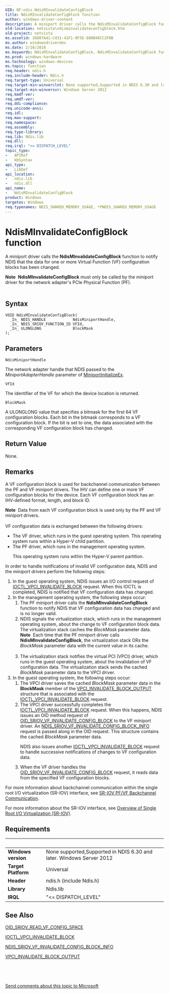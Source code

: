 ```yaml
---
UID: NF:ndis.NdisMInvalidateConfigBlock
title: NdisMInvalidateConfigBlock function
author: windows-driver-content
description: A miniport driver calls the NdisMInvalidateConfigBlock function to notify NDIS that the data for one or more Virtual Function (VF) configuration blocks has been changed.
old-location: netvista\ndisminvalidateconfigblock.htm
old-project: netvista
ms.assetid: 26D07A41-C431-41F1-9F5E-880B48CC2F0B
ms.author: windowsdriverdev
ms.date: 2/16/2018
ms.keywords: NdisMInvalidateConfigBlock, NdisMInvalidateConfigBlock function [Network Drivers Starting with Windows Vista], ndis/NdisMInvalidateConfigBlock, netvista.ndisminvalidateconfigblock
ms.prod: windows-hardware
ms.technology: windows-devices
ms.topic: function
req.header: ndis.h
req.include-header: Ndis.h
req.target-type: Universal
req.target-min-winverclnt: None supported,Supported in NDIS 6.30 and later.
req.target-min-winversvr: Windows Server 2012
req.kmdf-ver: 
req.umdf-ver: 
req.ddi-compliance: 
req.unicode-ansi: 
req.idl: 
req.max-support: 
req.namespace: 
req.assembly: 
req.type-library: 
req.lib: Ndis.lib
req.dll: 
req.irql: "<= DISPATCH_LEVEL"
topic_type:
-	APIRef
-	kbSyntax
api_type:
-	LibDef
api_location:
-	ndis.lib
-	ndis.dll
api_name:
-	NdisMInvalidateConfigBlock
product: Windows
targetos: Windows
req.typenames: NDIS_SHARED_MEMORY_USAGE, *PNDIS_SHARED_MEMORY_USAGE
---
```



# NdisMInvalidateConfigBlock function
A miniport driver calls the <b>NdisMInvalidateConfigBlock</b> function to notify NDIS that the data for one or more Virtual Function (VF) configuration blocks has been changed.
<div class="alert"><b>Note</b>  <b>NdisMInvalidateConfigBlock</b> must only be called by the miniport driver for the network adapter's PCIe Physical Function (PF).</div><div> </div>

## Syntax

````
VOID NdisMInvalidateConfigBlock(
  _In_ NDIS_HANDLE            NdisMiniportHandle,
  _In_ NDIS_SRIOV_FUNCTION_ID VFId,
  _In_ ULONGLONG              BlockMask
);
````

## Parameters

`NdisMiniportHandle`

The network adapter handle that NDIS passed to the 
     <i>MiniportAdapterHandle</i> parameter of 
     <a href="..\ndis\nc-ndis-miniport_initialize.md">MiniportInitializeEx</a>.

`VFId`

The identifier of the VF for which the device location is returned.

`BlockMask`

A ULONGLONG value that specifies a bitmask for the first 64 VF configuration blocks. Each bit in the bitmask corresponds to a VF configuration block. If the bit is set to one, the data associated with the corresponding VF configuration block has changed.


## Return Value

None.

## Remarks

A VF configuration block is used for backchannel communication between the PF and VF miniport drivers. The IHV can define one or more VF configuration blocks for the device. Each VF configuration block has an IHV-defined format, length,  and block ID.

<div class="alert"><b>Note</b>  Data from each VF configuration block is  used only by the PF and VF miniport drivers.

</div>
<div> </div>
VF configuration data is exchanged between the following drivers:

<ul>
<li>
The VF driver, which runs in the guest operating system. This operating system runs within a Hyper-V child partition.



</li>
<li>
The PF driver, which runs in the management operating system.

This operating system runs within the Hyper-V parent partition.

</li>
</ul>
In order to handle notifications of invalid VF configuration data, NDIS and the miniport drivers perform the following steps:

<ol>
<li>
In the guest operating system, NDIS issues an I/O control request of <a href="https://msdn.microsoft.com/library/windows/hardware/hh439301">IOCTL_VPCI_INVALIDATE_BLOCK</a> request. When this IOCTL is completed, NDIS is notified that VF configuration data has changed.

</li>
<li>
In the management operating system, the following steps occur:<ol>
<li>The PF miniport driver calls the <b>NdisMInvalidateConfigBlock</b> function to notify NDIS that VF configuration data has changed and is no longer valid. </li>
<li>
NDIS signals the virtualization stack, which runs in the management operating system, about the change to VF configuration block data. The virtualization stack caches the <i>BlockMask</i> parameter data. 

<div class="alert"><b>Note</b>  Each time that the PF miniport driver calls <b>NdisMInvalidateConfigBlock</b>, the virtualization  stack ORs the <i>BlockMask</i> parameter data with the current value in its cache.</div>
<div> </div>
</li>
<li>
The virtualization stack notifies the virtual PCI (VPCI) driver, which  runs in the guest operating system, about the invalidation of VF configuration data.  The virtualization stack sends the cached <i>BlockMask</i> parameter data to the VPCI driver.

</li>
</ol>


</li>
<li>
In the guest operating system, the following steps occur:<ol>
<li>
The VPCI driver saves the cached <i>BlockMask</i> parameter data in the <b>BlockMask</b> member of the <a href="..\vpci\ns-vpci-_vpci_invalidate_block_output.md">VPCI_INVALIDATE_BLOCK_OUTPUT</a> structure that is associated with the <a href="https://msdn.microsoft.com/library/windows/hardware/hh439301">IOCTL_VPCI_INVALIDATE_BLOCK</a> request.

</li>
<li>
The VPCI driver successfully completes  the  <a href="https://msdn.microsoft.com/library/windows/hardware/hh439301">IOCTL_VPCI_INVALIDATE_BLOCK</a> request. When this happens, NDIS issues an OID method request of <a href="https://msdn.microsoft.com/library/windows/hardware/hh451903">OID_SRIOV_VF_INVALIDATE_CONFIG_BLOCK</a>  to the VF miniport driver. An <a href="..\ntddndis\ns-ntddndis-_ndis_sriov_vf_invalidate_config_block_info.md">NDIS_SRIOV_VF_INVALIDATE_CONFIG_BLOCK_INFO</a> request is passed along in the OID request. This structure contains the cached <i>BlockMask</i> parameter data.

NDIS also issues another <a href="https://msdn.microsoft.com/library/windows/hardware/hh439301">IOCTL_VPCI_INVALIDATE_BLOCK</a> request to handle successive notifications of changes to VF configuration data.

</li>
<li>
When the VF driver handles the <a href="https://msdn.microsoft.com/library/windows/hardware/hh451903">OID_SRIOV_VF_INVALIDATE_CONFIG_BLOCK</a> request, it reads data from the specified VF configuration blocks.

</li>
</ol>


</li>
</ol>
For more information about backchannel communication within the single root I/O virtualization (SR-IOV) interface, see <a href="https://msdn.microsoft.com/66D40452-1286-449E-BD6B-AFAD466E03A1">SR-IOV PF/VF Backchannel Communication</a>.

For more information about the SR-IOV interface, see 	<a href="https://msdn.microsoft.com/B241F468-F568-4500-9356-E576CEBA8F3B">Overview of Single Root I/O Virtualization (SR-IOV)</a>.

## Requirements
| &nbsp; | &nbsp; |
| ---- |:---- |
| **Windows version** | None supported,Supported in NDIS 6.30 and later. Windows Server 2012 |
| **Target Platform** | Universal |
| **Header** | ndis.h (include Ndis.h) |
| **Library** | Ndis.lib |
| **IRQL** | "<= DISPATCH_LEVEL" |

## See Also

<a href="https://msdn.microsoft.com/library/windows/hardware/hh451879">OID_SRIOV_READ_VF_CONFIG_SPACE</a>



<a href="https://msdn.microsoft.com/library/windows/hardware/hh439301">IOCTL_VPCI_INVALIDATE_BLOCK</a>



<a href="..\ntddndis\ns-ntddndis-_ndis_sriov_vf_invalidate_config_block_info.md">NDIS_SRIOV_VF_INVALIDATE_CONFIG_BLOCK_INFO</a>



<a href="..\vpci\ns-vpci-_vpci_invalidate_block_output.md">VPCI_INVALIDATE_BLOCK_OUTPUT</a>



<b></b>



 

 

<a href="mailto:wsddocfb@microsoft.com?subject=Documentation%20feedback [netvista\netvista]:%20NdisMInvalidateConfigBlock function%20 RELEASE:%20(2/16/2018)&amp;body=%0A%0APRIVACY STATEMENT%0A%0AWe use your feedback to improve the documentation. We don't use your email address for any other purpose, and we'll remove your email address from our system after the issue that you're reporting is fixed. While we're working to fix this issue, we might send you an email message to ask for more info. Later, we might also send you an email message to let you know that we've addressed your feedback.%0A%0AFor more info about Microsoft's privacy policy, see http://privacy.microsoft.com/en-us/default.aspx." title="Send comments about this topic to Microsoft">Send comments about this topic to Microsoft</a>